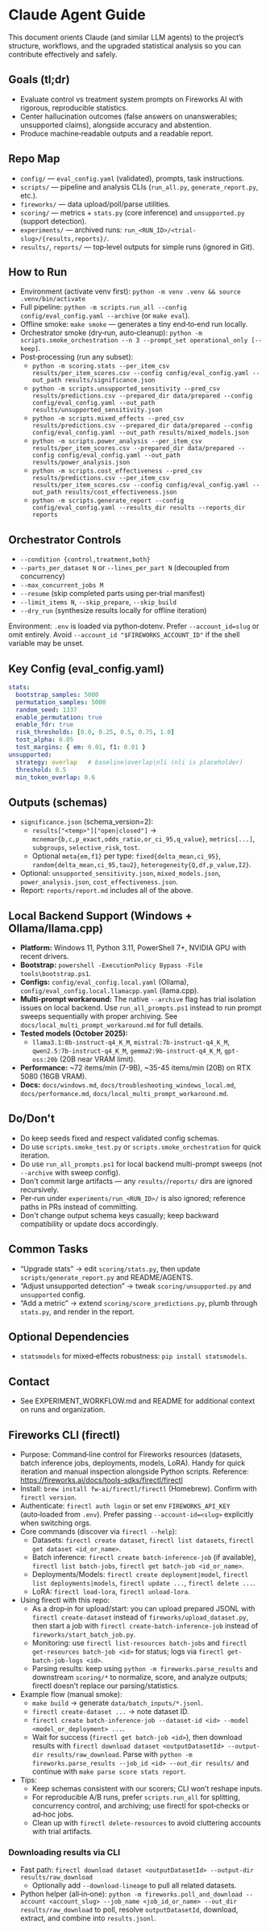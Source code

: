 # Claude Agent Guide

This document orients Claude (and similar LLM agents) to the project’s structure, workflows, and the upgraded statistical analysis so you can contribute effectively and safely.

## Goals (tl;dr)
- Evaluate control vs treatment system prompts on Fireworks AI with rigorous, reproducible statistics.
- Center hallucination outcomes (false answers on unanswerables; unsupported claims), alongside accuracy and abstention.
- Produce machine‑readable outputs and a readable report.

## Repo Map
- `config/` — `eval_config.yaml` (validated), prompts, task instructions.
- `scripts/` — pipeline and analysis CLIs (`run_all.py`, `generate_report.py`, etc.).
- `fireworks/` — data upload/poll/parse utilities.
- `scoring/` — metrics + `stats.py` (core inference) and `unsupported.py` (support detection).
- `experiments/` — archived runs: `run_<RUN_ID>/<trial-slug>/{results,reports}/`.
- `results/`, `reports/` — top‑level outputs for simple runs (ignored in Git).

## How to Run
- Environment (activate venv first): `python -m venv .venv && source .venv/bin/activate`
- Full pipeline: `python -m scripts.run_all --config config/eval_config.yaml --archive` (or `make eval`).
- Offline smoke: `make smoke` — generates a tiny end‑to‑end run locally.
- Orchestrator smoke (dry‑run, auto‑cleanup): `python -m scripts.smoke_orchestration --n 3 --prompt_set operational_only [--keep]`.
- Post‑processing (run any subset):
  - `python -m scoring.stats --per_item_csv results/per_item_scores.csv --config config/eval_config.yaml --out_path results/significance.json`
  - `python -m scripts.unsupported_sensitivity --pred_csv results/predictions.csv --prepared_dir data/prepared --config config/eval_config.yaml --out_path results/unsupported_sensitivity.json`
  - `python -m scripts.mixed_effects --pred_csv results/predictions.csv --prepared_dir data/prepared --config config/eval_config.yaml --out_path results/mixed_models.json`
  - `python -m scripts.power_analysis --per_item_csv results/per_item_scores.csv --prepared_dir data/prepared --config config/eval_config.yaml --out_path results/power_analysis.json`
  - `python -m scripts.cost_effectiveness --pred_csv results/predictions.csv --per_item_csv results/per_item_scores.csv --config config/eval_config.yaml --out_path results/cost_effectiveness.json`
  - `python -m scripts.generate_report --config config/eval_config.yaml --results_dir results --reports_dir reports`

## Orchestrator Controls
- `--condition {control,treatment,both}`
- `--parts_per_dataset N` or `--lines_per_part N` (decoupled from concurrency)
- `--max_concurrent_jobs M`
- `--resume` (skip completed parts using per‑trial manifest)
- `--limit_items N`, `--skip_prepare`, `--skip_build`
- `--dry_run` (synthesize results locally for offline iteration)

Environment: `.env` is loaded via python‑dotenv. Prefer `--account_id=slug` or omit entirely. Avoid `--account_id "$FIREWORKS_ACCOUNT_ID"` if the shell variable may be unset.

## Key Config (eval_config.yaml)
```yaml
stats:
  bootstrap_samples: 5000
  permutation_samples: 5000
  random_seed: 1337
  enable_permutation: true
  enable_fdr: true
  risk_thresholds: [0.0, 0.25, 0.5, 0.75, 1.0]
  tost_alpha: 0.05
  tost_margins: { em: 0.01, f1: 0.01 }
unsupported:
  strategy: overlap   # baseline|overlap|nli (nli is placeholder)
  threshold: 0.5
  min_token_overlap: 0.6
```

## Outputs (schemas)
- `significance.json` (schema_version=2):
  - `results["<temp>"]["open|closed"]` → `mcnemar{b,c,p_exact,odds_ratio,or_ci_95,q_value}`, `metrics[...]`, `subgroups`, `selective_risk`, `tost`.
  - Optional `meta{em,f1}` per type: `fixed{delta_mean,ci_95}`, `random{delta_mean,ci_95,tau2}`, `heterogeneity{Q,df,p_value,I2}`.
- Optional: `unsupported_sensitivity.json`, `mixed_models.json`, `power_analysis.json`, `cost_effectiveness.json`.
- Report: `reports/report.md` includes all of the above.

## Local Backend Support (Windows + Ollama/llama.cpp)
- **Platform:** Windows 11, Python 3.11, PowerShell 7+, NVIDIA GPU with recent drivers.
- **Bootstrap:** `powershell -ExecutionPolicy Bypass -File tools\bootstrap.ps1`.
- **Configs:** `config/eval_config.local.yaml` (Ollama), `config/eval_config.local.llamacpp.yaml` (llama.cpp).
- **Multi-prompt workaround:** The native `--archive` flag has trial isolation issues on local backend. Use `run_all_prompts.ps1` instead to run prompt sweeps sequentially with proper archiving. See `docs/local_multi_prompt_workaround.md` for full details.
- **Tested models (October 2025):**
  - `llama3.1:8b-instruct-q4_K_M`, `mistral:7b-instruct-q4_K_M`, `qwen2.5:7b-instruct-q4_K_M`, `gemma2:9b-instruct-q4_K_M`, `gpt-oss:20b` (20B near VRAM limit).
- **Performance:** ~72 items/min (7-9B), ~35-45 items/min (20B) on RTX 5080 (16GB VRAM).
- **Docs:** `docs/windows.md`, `docs/troubleshooting_windows_local.md`, `docs/performance.md`, `docs/local_multi_prompt_workaround.md`.

## Do/Don't
- Do keep seeds fixed and respect validated config schemas.
- Do use `scripts.s​moke_test.py` or `scripts.smoke_orchestration` for quick iteration.
- Do use `run_all_prompts.ps1` for local backend multi-prompt sweeps (not `--archive` with sweep config).
- Don't commit large artifacts — any `results/`/`reports/` dirs are ignored recursively.
 - Per‑run under `experiments/run_<RUN_ID>/` is also ignored; reference paths in PRs instead of committing.
- Don't change output schema keys casually; keep backward compatibility or update docs accordingly.

## Common Tasks
- “Upgrade stats” → edit `scoring/stats.py`, then update `scripts/generate_report.py` and README/AGENTS.
- “Adjust unsupported detection” → tweak `scoring/unsupported.py` and `unsupported` config.
- “Add a metric” → extend `scoring/score_predictions.py`, plumb through `stats.py`, and render in the report.

## Optional Dependencies
- `statsmodels` for mixed‑effects robustness: `pip install statsmodels`.

## Contact
- See EXPERIMENT_WORKFLOW.md and README for additional context on runs and organization.

## Fireworks CLI (firectl)
- Purpose: Command‑line control for Fireworks resources (datasets, batch inference jobs, deployments, models, LoRA). Handy for quick iteration and manual inspection alongside Python scripts. Reference: https://fireworks.ai/docs/tools-sdks/firectl/firectl
- Install: `brew install fw-ai/firectl/firectl` (Homebrew). Confirm with `firectl version`.
- Authenticate: `firectl auth login` or set env `FIREWORKS_API_KEY` (auto‑loaded from `.env`). Prefer passing `--account-id=<slug>` explicitly when switching orgs.
- Core commands (discover via `firectl --help`):
  - Datasets: `firectl create dataset`, `firectl list datasets`, `firectl get dataset <id_or_name>`.
  - Batch inference: `firectl create batch-inference-job` (if available), `firectl list batch-jobs`, `firectl get batch-job <id_or_name>`.
  - Deployments/Models: `firectl create deployment|model`, `firectl list deployments|models`, `firectl update ...`, `firectl delete ...`.
  - LoRA: `firectl load-lora`, `firectl unload-lora`.
- Using firectl with this repo:
  - As a drop‑in for upload/start: you can upload prepared JSONL with `firectl create-dataset` instead of `fireworks/upload_dataset.py`, then start a job with `firectl create-batch-inference-job` instead of `fireworks/start_batch_job.py`.
  - Monitoring: use `firectl list-resources batch-jobs` and `firectl get-resources batch-job <id>` for status; logs via `firectl get-batch-job-logs <id>`.
  - Parsing results: keep using `python -m fireworks.parse_results` and downstream `scoring/*` to normalize, score, and analyze outputs; firectl doesn’t replace our parsing/statistics.
- Example flow (manual smoke):
  - `make build` → generate `data/batch_inputs/*.jsonl`.
  - `firectl create-dataset ...` → note dataset ID.
  - `firectl create batch-inference-job --dataset-id <id> --model <model_or_deployment> ...`.
  - Wait for success (`firectl get batch-job <id>`), then download results with `firectl download dataset <outputDatasetId> --output-dir results/raw_download`. Parse with `python -m fireworks.parse_results --job_id <id> --out_dir results/` and continue with `make parse score stats report`.
- Tips:
  - Keep schemas consistent with our scorers; CLI won’t reshape inputs.
  - For reproducible A/B runs, prefer `scripts.run_all` for splitting, concurrency control, and archiving; use firectl for spot‑checks or ad‑hoc jobs.
  - Clean up with `firectl delete-resources` to avoid cluttering accounts with trial artifacts.

### Downloading results via CLI
- Fast path: `firectl download dataset <outputDatasetId> --output-dir results/raw_download`
  - Optionally add `--download-lineage` to pull all related datasets.
- Python helper (all‑in‑one): `python -m fireworks.poll_and_download --account <account_slug> --job_name <job_id_or_name> --out_dir results/raw_download` to poll, resolve `outputDatasetId`, download, extract, and combine into `results.jsonl`.
